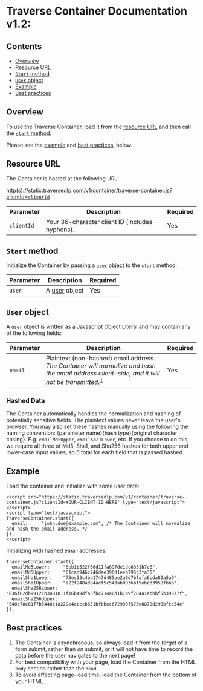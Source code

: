 # Traverse Container Documentation v1.2:

## Contents

  * [Overview](#overview)
  * [Resource URL](#resource-url)
  * [`Start` method](#start-method)
  * [`User` object](#user-object)
  * [Example](#example)
  * [Best practices](#best-practices)

## Overview

To use the Traverse Container, load it from the [resource URL](resource-url) and then call the [`start` method](#start-method).

Please see the [example](#example) and [best practices](#best-practices), below.

## Resource URL

The Container is hosted at the following URL:

<a href="">http(s)://static.traversedlp.com/v1/container/traverse-container.js?clientId=`clientId`</a>

| Parameter    | Description | Required |
| ------------ |------------ | -------- |
| `clientId` | Your 36-character client ID (includes hyphens). | Yes |

## `Start` method

Initialize the Container by passing a [`user` object](#user-object) to the `start` method.

| Parameter    | Description | Required |
| ------------ |------------ | -------- |
| `user` | A [user](#user) object | Yes |

## `User` object

A `user` object is written as a [Javascript Object Literal](http://www.dyn-web.com/tutorials/object-literal/) and may contain any of the following fields:

| Parameter   | Description | Required |
| ----------- | ----------- | -------- |
| `email`     | Plaintext (non-hashed) email address. *The Container will normalize and hash the email address client-side, and it will not be transmitted*.<sup id="a1">[1](#f1)</sup> | Yes |

### Hashed Data

The Container automatically handles the normalization and hashing of potentially sensitive fields. The plaintext values never leave the user's browser. You may also set these hashes manually using the following the naming convention: {parameter name}{hash type}{original character casing}. E.g. `emailMd5Upper`, `emailSha1Lower`, etc. If you choose to do this, we require all three of Md5, Sha1, and Sha256 hashes for both upper and lower-case input values, so 6 total for each field that is passed hashed.


## Example

Load the container and initialize with some user data:

```
<script src="https://static.traversedlp.com/v1/container/traverse-container.js?clientId=YOUR-CLIENT-ID-HERE" type="text/javascript"></script>
<script type="text/javascript">
TraverseContainer.start({
  email:     "john.doe@example.com", /* The Container will normalize and hash the email address. */
});
</script>
```

Initializing with hashed email addresses:

```
TraverseContainer.start({
  emailMd5Lower:     "8eb1b522f60d11fa897de1dc6351b7e8",
  emailMd5Upper:     "61cad946c746dae396d1eeb795c3fa30",
  emailSha1Lower:    "73ec53c4ba1747d485ae2a0d7bfafa6cda80a5a9",
  emailSha1Upper:    "a22f248ad84acf5c54dab0036bf5ebed3958fbb6",
  emailSha256Lower:  "836f82db99121b3481011f16b49dfa5fbc714a0d1b1b9f784a1ebbbf5b39577f",
  emailSha256Upper:  "540c78e61f7b5440c1a229e4ccccb651bfbbec672939f573e0870d290bfcc54e"
});
```


Best practices
--------------

1. The Container is asynchronous, so always load it from the *target* of a form submit, rather than *on* submit, or it will not have time to record the [data](#user-object) before the user navigates to the next page!
2. For best compatibility with your page, load the Container from the HTML `body` section rather than the `head`.
3. To avoid affecting page-load time, load the Container from the bottom of your HTML.
